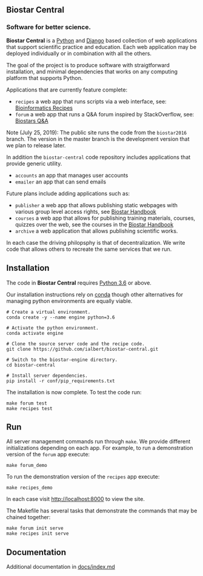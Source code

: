 ## Biostar Central

### Software for better science.

**Biostar Central** is a [Python][python] and [Django][django] based collection of web applications that support scientific practice and education. Each web application may be deployed individually or in combination with all the others.

The goal of the project is to produce software with straigtforward installation, and minimal dependencies that works on any computing platform that supports Python.

Applications that are currently feature complete:

- `recipes` a web app that runs scripts via a web interface, see: [Bioinformatics Recipes][recipes]
- `forum` a web app that runs a Q&A forum inspired by StackOverflow, see: [Biostars Q&A][biostars]

Note (July 25, 2019): The public site runs the code from the `biostar2016` branch. The version in the master branch is the development version that we plan to release later.

In addition the `biostar-central` code repository includes applications that provide generic utility.

- `accounts` an app that manages user accounts
- `emailer` an app that can send emails

Future plans include adding applications such as:

- `publisher` a web app that allows publishing static webpages with various group level access rights, see [Biostar Handbook][handbook]
- `courses` a web app that allows for publishing training materials, courses, quizzes over the web, see the courses in the [Biostar Handbook][handbook]
- `archive` a web application that allows publishing scientific works.

In each case the driving philopsphy is that of decentralization. We write code that allows others to recreate the same services that we run.

[python]: https://www.python.org/
[django]: https://www.djangoproject.com/
[biostars]: https://www.biostars.org
[recipes]: https://www.bioinformatics.recipes
[handbook]: https://www.biostarhandbook.com
[conda]: https://conda.io/docs/


## Installation

The code in **Biostar Central**  requires [Python 3.6][python] or above.

Our installation instructions rely on [conda][conda] though other alternatives for managing python environments are equally viable.


    # Create a virtual environment.
    conda create -y --name engine python=3.6
    
    # Activate the python environment.
    conda activate engine

    # Clone the source server code and the recipe code.
    git clone https://github.com/ialbert/biostar-central.git

    # Switch to the biostar-engine directory.
    cd biostar-central

    # Install server dependencies.
    pip install -r conf/pip_requirements.txt

The installation is now complete. To test the code run:

    make forum test
    make recipes test

## Run

All server management commands run through `make`. We provide different initializations depending on each app. For example, to run a demonstration version of the `forum` app execute:

    make forum_demo

To run the demonstration version of the `recipes` app execute:

    make recipes_demo

In each case visit <http://localhost:8000> to view the site.

The Makefile has several tasks that demonstrate the commands that may be chained together:

    make forum init serve
    make recipes init serve


## Documentation

Additional documentation in [docs/index.md](docs/README.md)


